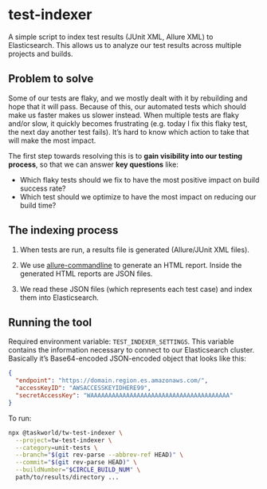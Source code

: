 # test-indexer

A simple script to index test results (JUnit XML, Allure XML) to Elasticsearch.
This allows us to analyze our test results across multiple projects and builds.

## Problem to solve

Some of our tests are flaky, and we mostly dealt with it by rebuilding and hope
that it will pass. Because of this, our automated tests which should make us
faster makes us slower instead. When multiple tests are flaky and/or slow, it
quickly becomes frustrating (e.g. today I fix this flaky test, the next day
another test fails). It’s hard to know which action to take that will make the
most impact.

The first step towards resolving this is to **gain visibility into our testing
process**, so that we can answer **key questions** like:

- Which flaky tests should we fix to have the most positive impact on build
  success rate?
- Which test should we optimize to have the most impact on reducing our build
  time?

## The indexing process

1. When tests are run, a results file is generated (Allure/JUnit XML files).

2. We use [allure-commandline](https://www.npmjs.com/package/allure-commandline)
   to generate an HTML report. Inside the generated HTML reports are JSON files.

3. We read these JSON files (which represents each test case) and index them
   into Elasticsearch.

## Running the tool

Required environment variable: `TEST_INDEXER_SETTINGS`. This variable contains
the information necessary to connect to our Elasticsearch cluster. Basically
it’s Base64-encoded JSON-encoded object that looks like this:

```json
{
  "endpoint": "https://domain.region.es.amazonaws.com/",
  "accessKeyID": "AWSACCESSKEYIDHERE99",
  "secretAccessKey": "WAAAAAAAAAAAAAAAAAAAAAAAAAAAAAAAAAAAAAAA"
}
```

To run:

```sh
npx @taskworld/tw-test-indexer \
  --project=tw-test-indexer \
  --category=unit-tests \
  --branch="$(git rev-parse --abbrev-ref HEAD)" \
  --commit="$(git rev-parse HEAD)" \
  --buildNumber="$CIRCLE_BUILD_NUM" \
  path/to/results/directory ...
```
